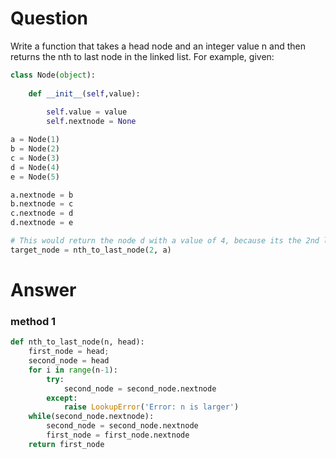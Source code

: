 # Question
Write a function that takes a head node and an integer value n and then returns the nth to last node in the linked list. For example, given:
```python
class Node(object):
    
    def __init__(self,value):
        
        self.value = value
        self.nextnode = None

a = Node(1)
b = Node(2)
c = Node(3)
d = Node(4)
e = Node(5)

a.nextnode = b
b.nextnode = c
c.nextnode = d
d.nextnode = e

# This would return the node d with a value of 4, because its the 2nd last node.
target_node = nth_to_last_node(2, a) 
```
# Answer
### method 1
```python
def nth_to_last_node(n, head):
    first_node = head;
    second_node = head
    for i in range(n-1):
        try:
            second_node = second_node.nextnode
        except:
            raise LookupError('Error: n is larger')
    while(second_node.nextnode):
        second_node = second_node.nextnode
        first_node = first_node.nextnode
    return first_node
```